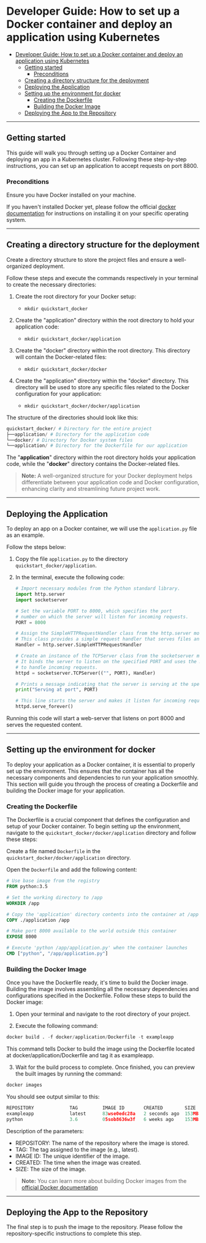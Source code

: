
# Developer Guide: How to set up a Docker container and deploy an application using Kubernetes


- [Developer Guide: How to set up a Docker container and deploy an application using Kubernetes](#developer-guide-how-to-set-up-a-docker-container-and-deploy-an-application-using-kubernetes)
  - [Getting started](#getting-started)
    - [Preconditions](#preconditions)
  - [Creating a directory structure for the deployment](#creating-a-directory-structure-for-the-deployment)
  - [Deploying the Application](#deploying-the-application)
  - [Setting up the environment for docker](#setting-up-the-environment-for-docker)
    - [Creating the Dockerfile](#creating-the-dockerfile)
    - [Building the Docker Image](#building-the-docker-image)
  - [Deploying the App to the Repository](#deploying-the-app-to-the-repository)
____
## Getting started

This guide will walk you through setting up a Docker Container and deploying an app in a Kubernetes cluster. Following these step-by-step instructions, you can set up an application to accept requests on port 8800.

### Preconditions

Ensure you have Docker installed on your machine.

If you haven't installed Docker yet, please follow the official [docker documentation](https://docs.docker.com/desktop/) for instructions on installing it on your specific operating system.
___

## Creating a directory structure for the deployment

Create a directory structure to store the project files and ensure a well-organized deployment.

Follow these steps and execute the commands respectively in your terminal to create the necessary directories:

1. Create the root directory for your Docker setup:

   - `mkdir quickstart_docker`
>

2. Create the "application" directory within the root directory to hold your application code:

   - `mkdir quickstart_docker/application`
>

3. Create the "docker" directory within the root directory. This directory will contain the Docker-related files:

   - `mkdir quickstart_docker/docker`
>

4. Create the "application" directory within the "docker" directory. This directory will be used to store any specific files related to the Docker configuration for your application:

   - `mkdir quickstart_docker/docker/application`
>

The structure of the directories should look like this:

```python
quickstart_docker/ # Directory for the entire project
├──application/ # Directory for the application code
└──docker/ # Directory for Docker system files
└──application/ # Directory for the Dockerfile for our application
```

The "**application**" directory within the root directory holds your application code, while the "**docker**" directory contains the Docker-related files.

> **Note:** A well-organized structure for your Docker deployment helps differentiate between your application code and Docker configuration, enhancing clarity and streamlining future project work.
___
## Deploying the Application

To deploy an app on a Docker container, we will use the `application.py` file as an example.

Follow the steps below:

1. Copy the file `application.py` to the directory `quickstart_docker/application`.

2. In the terminal, execute the following code:

   ```python
   # Import necessary modules from the Python standard library.
   import http.server
   import socketserver

   # Set the variable PORT to 8000, which specifies the port 
   # number on which the server will listen for incoming requests.
   PORT = 8000

   # Assign the SimpleHTTPRequestHandler class from the http.server module to the variable Handler. 
   # This class provides a simple request handler that serves files and directory listings.
   Handler = http.server.SimpleHTTPRequestHandler

   # Create an instance of the TCPServer class from the socketserver module. 
   # It binds the server to listen on the specified PORT and uses the Handler class 
   # to handle incoming requests.
   httpd = socketserver.TCPServer(("", PORT), Handler)

   # Prints a message indicating that the server is serving at the specified port.
   print("Serving at port", PORT)

   # This line starts the server and makes it listen for incoming requests indefinitely.
   httpd.serve_forever()
   ```

Running this code will start a web-server that listens on port 8000 and serves the requested content.
___
## Setting up the environment for docker

To deploy your application as a Docker container, it is essential to properly set up the environment. This ensures that the container has all the necessary components and dependencies to run your application smoothly. This section will guide you through the process of creating a Dockerfile and building the Docker image for your application.

### Creating the Dockerfile

The Dockerfile is a crucial component that defines the configuration and setup of your Docker container. To begin setting up the environment, navigate to the `quickstart_docker/docker/application` directory and follow these steps:

Create a file named `Dockerfile` in the `quickstart_docker/docker/application` directory.

Open the `Dockerfile` and add the following content:

   ```dockerfile
   # Use base image from the registry
   FROM python:3.5

   # Set the working directory to /app
   WORKDIR /app

   # Copy the 'application' directory contents into the container at /app
   COPY ./application /app

   # Make port 8000 available to the world outside this container
   EXPOSE 8000

   # Execute 'python /app/application.py' when the container launches
   CMD ["python", "/app/application.py"]
   ```

### Building the Docker Image

Once you have the Dockerfile ready, it's time to build the Docker image. Building the image involves assembling all the necessary dependencies and configurations specified in the Dockerfile. Follow these steps to build the Docker image:

1. Open your terminal and navigate to the root directory of your project.

2. Execute the following command:

```python
docker build . -f docker/application/Dockerfile -t exampleapp
```

This command tells Docker to build the image using the Dockerfile located at docker/application/Dockerfile and tag it as exampleapp.

3. Wait for the build process to complete. Once finished, you can preview the built images by running the command:

```python
docker images
```

You should see output similar to this:

```python
REPOSITORY             TAG         IMAGE ID       CREATED        SIZE
exampleapp             latest      83wse0edc28a   2 seconds ago  153MB
python                 3.6         05sob8636w3f   6 weeks ago    153MB
```

Description of the parameters:

- REPOSITORY: The name of the repository where the image is stored.
- TAG: The tag assigned to the image (e.g., latest).
- IMAGE ID: The unique identifier of the image.
- CREATED: The time when the image was created.
- SIZE: The size of the image.

>**Note:** You can learn more about building Docker images from the [official Docker documentation](https://docs.docker.com/engine/reference/builder/)
___
## Deploying the App to the Repository

The final step is to push the image to the repository. Please follow the repository-specific instructions to complete this step.
